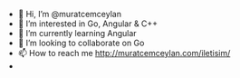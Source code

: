 - 👋 Hi, I’m @muratcemceylan
- 👀 I’m interested in Go, Angular & C++
- 🌱 I’m currently learning Angular
- 💞️ I’m looking to collaborate on Go
- 📫 How to reach me http://muratcemceylan.com/iletisim/ 
- <!---https://github.com/muratcemceylan is a ✨ special ✨ repository because its `README.md` (this file) appears on your GitHub profile.
You can click the Preview link to take a look at your changes.
--->
